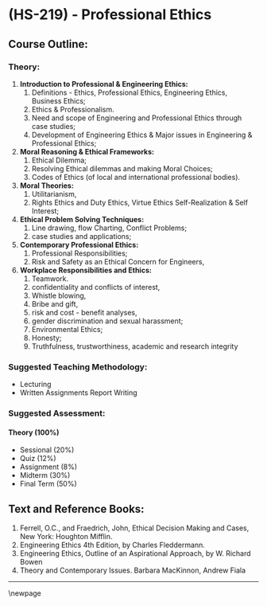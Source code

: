# **(HS-219) - Professional Ethics**

## **Course Outline:**

### **Theory:** 

1. **Introduction to Professional & Engineering Ethics:**
   1. Definitions - Ethics, Professional Ethics, Engineering Ethics, Business Ethics;
   2. Ethics & Professionalism.
   3. Need and scope of Engineering and Professional Ethics through case studies; 
   4. Development of Engineering Ethics & Major issues in Engineering & Professional Ethics;
2. **Moral Reasoning & Ethical Frameworks:** 
   1. Ethical Dilemma; 
   2. Resolving Ethical dilemmas and making Moral Choices; 
   3. Codes of Ethics (of local and international professional bodies). 
3. **Moral Theories:** 
   1. Utilitarianism, 
   2. Rights Ethics and Duty Ethics, Virtue Ethics Self-Realization & Self Interest; 
4. **Ethical Problem Solving Techniques:** 
   1. Line drawing, flow Charting, Conflict Problems; 
   2. case studies and applications; 
5. **Contemporary Professional Ethics:** 
   1. Professional Responsibilities; 
   2. Risk and Safety as an Ethical Concern for Engineers, 
6. **Workplace Responsibilities and Ethics:** 
   1. Teamwork. 
   2. confidentiality and conflicts of interest, 
   3. Whistle blowing, 
   4. Bribe and gift, 
   5. risk and cost - benefit analyses, 
   6. gender discrimination and sexual harassment; 
   7. Environmental Ethics; 
   9. Honesty; 
   10. Truthfulness, trustworthiness, academic and research integrity

### **Suggested Teaching Methodology:**

- Lecturing
- Written Assignments Report Writing

### **Suggested Assessment:**

#### **Theory (100%)**

- Sessional (20%)
- Quiz (12%)
- Assignment (8%)
- Midterm (30%)
- Final Term (50%)

## **Text and Reference Books:**

1. Ferrell, O.C., and Fraedrich, John, Ethical Decision Making and Cases, New York: Houghton Mifflin.
2. Engineering Ethics 4th Edition, by Charles Fleddermann.
3. Engineering Ethics, Outline of an Aspirational Approach, by W. Richard Bowen
4. Theory and Contemporary Issues. Barbara MacKinnon, Andrew Fiala

___
\newpage